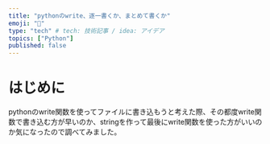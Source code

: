 ```yaml
---
title: "pythonのwrite、逐一書くか、まとめて書くか"
emoji: "🐍"
type: "tech" # tech: 技術記事 / idea: アイデア
topics: ["Python"]
published: false
---
```


# はじめに

pythonのwrite関数を使ってファイルに書き込もうと考えた際、その都度write関数で書き込む方が早いのか、stringを作って最後にwrite関数を使った方がいいのか気になったので調べてみました。
